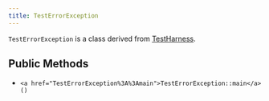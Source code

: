 ```yaml
---
title: TestErrorException
---
```


`TestErrorException` is a class derived from <a href="TestHarness">TestHarness</a>.

## Public Methods

* `<a href="TestErrorException%3A%3Amain">TestErrorException::main</a>()`

